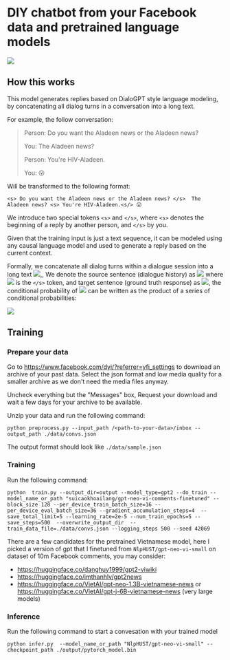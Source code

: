 # DIY chatbot from your Facebook data and pretrained language models
![](https://scontent.fsgn5-15.fna.fbcdn.net/v/t39.30808-6/277738725_5261827560549331_8321740197298223750_n.jpg?_nc_cat=111&ccb=1-5&_nc_sid=730e14&_nc_ohc=S9O1ec36Mq0AX9wEKHt&tn=7hyRwwmFcJX8j_Be&_nc_ht=scontent.fsgn5-15.fna&oh=00_AT-QhqdSjoI897rofBFrddZxXf2_-7mHyTxY1X771IacXQ&oe=62628CEE)
## How this works
This model generates replies based on DialoGPT style language modeling, by concatenating all dialog turns in a conversation into a long text.

For example, the follow conversation:

> Person: Do you want the Aladeen news or the Aladeen news?
> 
> You: The Aladeen news?
> 
> Person: You're HIV-Aladeen.
> 
> You: 😮

Will be transformed to the following format:

`<s> Do you want the Aladeen news or the Aladeen news? </s>  The Aladeen news? <s> You're HIV-Aladeen.<s/> 😮`

We introduce two special tokens `<s>` and `</s>`, where `<s>` denotes the beginning of a reply by another person, and `</s>` by you.

Given that the training input is just a text sequence, it can be modeled using any causal language model and used to generate a reply based on the current context.

Formally, we concatenate all dialog turns within a dialogue session into a long text 
<img src="https://render.githubusercontent.com/render/math?math=x_1, x_2, ..x_N ">,, We denote the source sentence (dialogue history)
as <img src="https://render.githubusercontent.com/render/math?math=S = x_1, x_2, ..x_M "> where <img src="https://render.githubusercontent.com/render/math?math=x_M "> is the `</s>` token, and target sentence (ground truth response) as <img src="https://render.githubusercontent.com/render/math?math=T = x_{m%2b1}, x_{m%2b2}, ..x_N ">, the conditional probability of <img src="https://render.githubusercontent.com/render/math?math=P(T|S)"> can be written as the
product of a series of conditional probabilities:

<img src="https://render.githubusercontent.com/render/math?math=P(T|S) = \prod_{n=m%2b1}^{N} p(x_n|x_1,...x_{n-1})">

## Training 
### Prepare your data
Go to https://www.facebook.com/dyi/?referrer=yfi_settings to download an archive of your past data. Select the json format and low media quality for a smaller archive as we don't need the media files anyway.

Uncheck everything but the "Messages" box, Request your download and wait a few days for your archive to be available.

Unzip your data and run the following command:

```commandline
python preprocess.py --input_path /<path-to-your-data>/inbox --output_path ./data/convs.json
```
The output format should look like `./data/sample.json`

### Training
Run the following command:
```commandline
python  train.py --output_dir=output --model_type=gpt2 --do_train --model_name_or_path "suicaokhoailang/gpt-neo-vi-comments-finetuned" --block_size 128 --per_device_train_batch_size=16 --per_device_eval_batch_size=36 --gradient_accumulation_steps=4  --save_total_limit=5 --learning_rate=2e-5 --num_train_epochs=5 --save_steps=500  --overwrite_output_dir  --train_data_file=./data/convs.json --logging_steps 500 --seed 42069
```

There are a few candidates for the pretrained Vietnamese model, here I picked a version of gpt that I finetuned from `NlpHUST/gpt-neo-vi-small` on dataset of 10m Facebook comments, you may consider:

- https://huggingface.co/danghuy1999/gpt2-viwiki
- https://huggingface.co/imthanhlv/gpt2news
- https://huggingface.co/VietAI/gpt-neo-1.3B-vietnamese-news or https://huggingface.co/VietAI/gpt-j-6B-vietnamese-news (very large models)

### Inference
Run the following command to start a convesation with your trained model
```commandline
python infer.py  --model_name_or_path "NlpHUST/gpt-neo-vi-small" --checkpoint_path ./output/pytorch_model.bin
```
